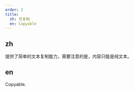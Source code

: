 ```yaml
---
order: 2
title:
  zh: 可复制
  en: Copyable
---
```


## zh

提供了简单的文本复制能力，需要注意的是，内容只能是纯文本。

## en

Copyable.
